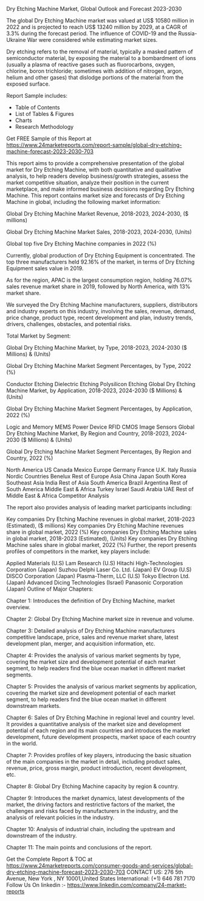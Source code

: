 Dry Etching Machine Market, Global Outlook and Forecast 2023-2030

The global Dry Etching Machine market was valued at US$ 10580 million in 2022 and is projected to reach US$ 13240 million by 2029, at a CAGR of 3.3% during the forecast period. The influence of COVID-19 and the Russia-Ukraine War were considered while estimating market sizes.

Dry etching refers to the removal of material, typically a masked pattern of semiconductor material, by exposing the material to a bombardment of ions (usually a plasma of reactive gases such as fluorocarbons, oxygen, chlorine, boron trichloride; sometimes with addition of nitrogen, argon, helium and other gases) that dislodge portions of the material from the exposed surface.

Report Sample includes:
- Table of Contents
- List of Tables & Figures
- Charts
- Research Methodology

Get FREE Sample of this Report at https://www.24marketreports.com/report-sample/global-dry-etching-machine-forecast-2023-2030-703

This report aims to provide a comprehensive presentation of the global market for Dry Etching Machine, with both quantitative and qualitative analysis, to help readers develop business/growth strategies, assess the market competitive situation, analyze their position in the current marketplace, and make informed business decisions regarding Dry Etching Machine. This report contains market size and forecasts of Dry Etching Machine in global, including the following market information:

Global Dry Etching Machine Market Revenue, 2018-2023, 2024-2030, ($ millions)

Global Dry Etching Machine Market Sales, 2018-2023, 2024-2030, (Units)

Global top five Dry Etching Machine companies in 2022 (%)

Currently, global production of Dry Etching Equipment is concentrated. The top three manufacturers held 92.16% of the market, in terms of Dry Etching Equipment sales value in 2019.

As for the region, APAC is the largest consumption region, holding 76.07% sales revenue market share in 2019, followed by North America, with 13% market share.

We surveyed the Dry Etching Machine manufacturers, suppliers, distributors and industry experts on this industry, involving the sales, revenue, demand, price change, product type, recent development and plan, industry trends, drivers, challenges, obstacles, and potential risks.

Total Market by Segment:

Global Dry Etching Machine Market, by Type, 2018-2023, 2024-2030 ($ Millions) & (Units)

Global Dry Etching Machine Market Segment Percentages, by Type, 2022 (%)

Conductor Etching
Dielectric Etching
Polysilicon Etching
Global Dry Etching Machine Market, by Application, 2018-2023, 2024-2030 ($ Millions) & (Units)

Global Dry Etching Machine Market Segment Percentages, by Application, 2022 (%)

Logic and Memory
MEMS
Power Device
RFID
CMOS Image Sensors
Global Dry Etching Machine Market, By Region and Country, 2018-2023, 2024-2030 ($ Millions) & (Units)

Global Dry Etching Machine Market Segment Percentages, By Region and Country, 2022 (%)

North America
US
Canada
Mexico
Europe
Germany
France
U.K.
Italy
Russia
Nordic Countries
Benelux
Rest of Europe
Asia
China
Japan
South Korea
Southeast Asia
India
Rest of Asia
South America
Brazil
Argentina
Rest of South America
Middle East & Africa
Turkey
Israel
Saudi Arabia
UAE
Rest of Middle East & Africa
Competitor Analysis

The report also provides analysis of leading market participants including:

Key companies Dry Etching Machine revenues in global market, 2018-2023 (Estimated), ($ millions)
Key companies Dry Etching Machine revenues share in global market, 2022 (%)
Key companies Dry Etching Machine sales in global market, 2018-2023 (Estimated), (Units)
Key companies Dry Etching Machine sales share in global market, 2022 (%)
Further, the report presents profiles of competitors in the market, key players include:

Applied Materials (U.S)
Lam Research (U.S)
Hitachi High-Technologies Corporation (Japan)
Suzhou Delphi Laser Co. Ltd. (Japan)
EV Group (U.S)
DISCO Corporation (Japan)
Plasma-Therm, LLC (U.S)
Tokyo Electron Ltd. (Japan)
Advanced Dicing Technologies (Israel)
Panasonic Corporation (Japan)
Outline of Major Chapters:

Chapter 1: Introduces the definition of Dry Etching Machine, market overview.

Chapter 2: Global Dry Etching Machine market size in revenue and volume.

Chapter 3: Detailed analysis of Dry Etching Machine manufacturers competitive landscape, price, sales and revenue market share, latest development plan, merger, and acquisition information, etc.

Chapter 4: Provides the analysis of various market segments by type, covering the market size and development potential of each market segment, to help readers find the blue ocean market in different market segments.

Chapter 5: Provides the analysis of various market segments by application, covering the market size and development potential of each market segment, to help readers find the blue ocean market in different downstream markets.

Chapter 6: Sales of Dry Etching Machine in regional level and country level. It provides a quantitative analysis of the market size and development potential of each region and its main countries and introduces the market development, future development prospects, market space of each country in the world.

Chapter 7: Provides profiles of key players, introducing the basic situation of the main companies in the market in detail, including product sales, revenue, price, gross margin, product introduction, recent development, etc.

Chapter 8: Global Dry Etching Machine capacity by region & country.

Chapter 9: Introduces the market dynamics, latest developments of the market, the driving factors and restrictive factors of the market, the challenges and risks faced by manufacturers in the industry, and the analysis of relevant policies in the industry.

Chapter 10: Analysis of industrial chain, including the upstream and downstream of the industry.

Chapter 11: The main points and conclusions of the report.

Get the Complete Report & TOC at https://www.24marketreports.com/consumer-goods-and-services/global-dry-etching-machine-forecast-2023-2030-703
CONTACT US:
276 5th Avenue, New York , NY 10001,United States
International: (+1) 646 781 7170
Follow Us On linkedin :- https://www.linkedin.com/company/24-market-reports
